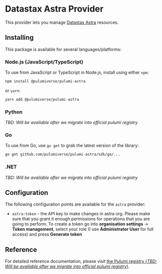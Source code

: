 # Datastax Astra Provider

This provider lets you manage [Datastax Astra](https://astra.datastax.com/) resources.

## Installing

This package is available for several languages/platforms:

### Node.js (JavaScript/TypeScript)

To use from JavaScript or TypeScript in Node.js, install using either `npm`:

```bash
npm install @pulumiverse/pulumi-astra
```

or `yarn`:

```bash
yarn add @pulumiverse/pulumi-astra
```

### Python

*TBD: Will be available after we migrate into official pulumi registry*

### Go

To use from Go, use `go get` to grab the latest version of the library:

```bash
go get github.com/pulumiverse/pulumi-astra/sdk/go/...
```

### .NET

*TBD: Will be available after we migrate into official pulumi registry*

## Configuration

The following configuration points are available for the `astra` provider:

- `astra:token` - the API key to make changes in astra org. Please make sure that you grant it enough permissions for operations that you are going to perform. To create a token go into **organisation settings** -> **Token management**, select your role (I use **Administrator User** for full access) and press **Generate token**

## Reference

For detailed reference documentation, please visit [the Pulumi registry (*TBD: Will be available after we migrate into official pulumi registry*)](https://www.pulumi.com/registry/packages/astra/api-docs/).
